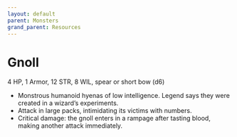 ```yaml
---
layout: default
parent: Monsters
grand_parent: Resources
---
```


# Gnoll

4 HP, 1 Armor, 12 STR, 8 WIL, spear or short bow (d6)

- Monstrous humanoid hyenas of low intelligence.   Legend says they were created in a wizard’s experiments.
- Attack in large packs, intimidating its victims with numbers.
- Critical damage: the gnoll enters in a rampage after tasting blood, making another attack immediately.
